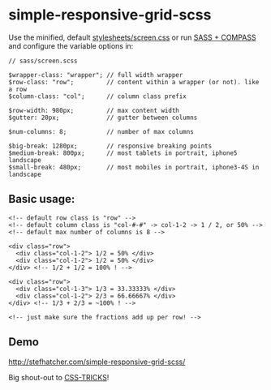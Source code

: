 simple-responsive-grid-scss
===========================

Use the minified, default [stylesheets/screen.css](https://raw.github.com/stefhatcher/simple-responsive-grid-scss/master/stylesheets/screen.css) or run [SASS + COMPASS](http://thesassway.com/beginner/getting-started-with-sass-and-compass) and configure the variable options in:
```shell
// sass/screen.scss

$wrapper-class: "wrapper"; // full width wrapper
$row-class: "row";         // content within a wrapper (or not). like a row
$column-class: "col";      // column class prefix

$row-width: 980px;         // max content width
$gutter: 20px;             // gutter between columns

$num-columns: 8;           // number of max columns 

$big-break: 1280px;        // responsive breaking points
$medium-break: 800px;      // most tablets in portrait, iphone5 landscape
$small-break: 480px;       // most mobiles in portrait, iphone3-4S in landscape
```


## Basic usage:
```shell
<!-- default row class is "row" -->
<!-- default column class is "col-#-#" -> col-1-2 -> 1 / 2, or 50% -->
<!-- default max number of columns is 8 -->

<div class="row">
  <div class="col-1-2"> 1/2 = 50% </div>
  <div class="col-1-2"> 1/2 = 50% </div>
</div> <!-- 1/2 + 1/2 = 100% ! -->

<div class="row">
  <div class="col-1-3"> 1/3 = 33.33333% </div>
  <div class="col-1-2"> 2/3 = 66.66667% </div>
</div> <!-- 1/3 + 2/3 = ~100% ! -->

<!-- just make sure the fractions add up per row! -->
```

## Demo
http://stefhatcher.com/simple-responsive-grid-scss/

Big shout-out to [CSS-TRICKS](http://css-tricks.com/dont-overthink-it-grids/)!
